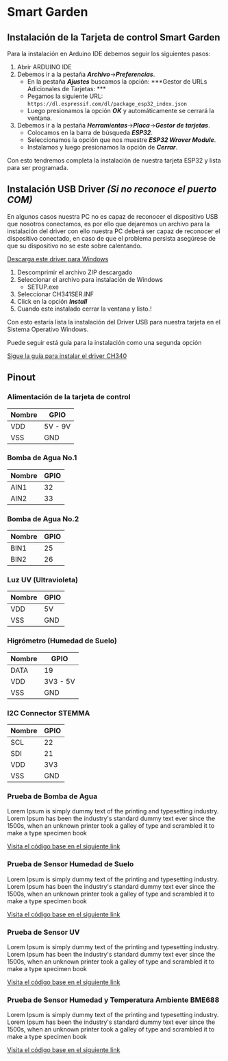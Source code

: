 # Smart Garden

## Instalación de la Tarjeta de control Smart Garden

Para la instalación en Arduino IDE debemos seguir los siguientes pasos:

1. Abrir ARDUINO IDE
2. Debemos ir a la pestaña ***Archivo***->***Preferencias***.
	- En la pestaña ***Ajustes*** buscamos la opción: ***Gestor de URLs Adicionales de Tarjetas: ***
	- Pegamos la siguiente URL: `https://dl.espressif.com/dl/package_esp32_index.json`
	- Luego presionamos la opción ***OK*** y automáticamente se cerrará la ventana.
3. Debemos ir a la pestaña ***Herramientas***->***Placa***->***Gestor de tarjetas***.
	- Colocamos en la barra de búsqueda ***ESP32***.
	- Seleccionamos la opción que nos muestre ***ESP32 Wrover Module***.
	- Instalamos y luego presionamos la opción de ***Cerrar***.

Con esto tendremos completa la instalación de nuestra tarjeta ESP32 y lista para ser programada.	 

## Instalación USB Driver ***(Si no reconoce el puerto COM)***

En algunos casos nuestra PC no es capaz de reconocer el dispositivo USB que nosotros conectamos, es por ello que dejaremos un archivo para la instalación del driver con ello nuestra PC deberá ser capaz de reconocer el dispositivo conectado, en caso de que el problema persista asegúrese de que su dispositivo no se este sobre calentando.

[Descarga este driver para Windows][DRIVER_USB]

[DRIVER_USB]: https://www.arduined.eu/files/windows10/CH341SER.zip

1. Descomprimir el archivo ZIP descargado 
2. Seleccionar el archivo para instalación de Windows
	- SETUP.exe
3. Seleccionar CH341SER.INF
4. Click en la opción ***Install***
5. Cuando este instalado cerrar la ventana y listo.!

Con esto estaría lista la instalación del Driver USB para nuestra tarjeta en el Sistema Operativo Windows.

Puede seguir está guía para la instalación como una segunda opción 

[Sigue la guía para instalar el driver CH340][DRIVER_CH340]

[DRIVER_CH340]: https://www.arduined.eu/ch340-windows-10-driver-download/

## Pinout

### Alimentación de la tarjeta de control
Nombre | GPIO 
--- | --- 
VDD | 5V - 9V
VSS | GND

### Bomba de Agua No.1
Nombre | GPIO 
--- | --- 
AIN1 | 32
AIN2 | 33

### Bomba de Agua No.2
Nombre | GPIO 
--- | --- 
BIN1 | 25
BIN2 | 26

### Luz UV (Ultravioleta)
Nombre | GPIO 
--- | --- 
VDD | 5V
VSS | GND

### Higrómetro (Humedad de Suelo)
Nombre | GPIO 
--- | --- 
DATA | 19
VDD | 3V3 - 5V
VSS | GND

### I2C Connector STEMMA

Nombre | GPIO 
--- | --- 
SCL | 22
SDI | 21
VDD | 3V3
VSS | GND


### Prueba de Bomba de Agua

Lorem Ipsum is simply dummy text of the printing and typesetting industry. Lorem Ipsum has been the industry's standard dummy text ever since the 1500s, when an unknown printer took a galley of type and scrambled it to make a type specimen book

[Visita el código base en el siguiente link][prueba_motore]

[prueba_motore]: https://github.com/teslalab/smartGarden/tree/main/ejemplos%20smart%20garden%20-%20balam%202022/balam2022-prueba-motores-v1


### Prueba de Sensor Humedad de Suelo

Lorem Ipsum is simply dummy text of the printing and typesetting industry. Lorem Ipsum has been the industry's standard dummy text ever since the 1500s, when an unknown printer took a galley of type and scrambled it to make a type specimen book

[Visita el código base en el siguiente link][prueba_higro]

[prueba_higro]: https://github.com/teslalab/smartGarden/tree/main/ejemplos%20smart%20garden%20-%20balam%202022/22020601-balam2022-sensor_humedad_suelo-test

### Prueba de Sensor UV

Lorem Ipsum is simply dummy text of the printing and typesetting industry. Lorem Ipsum has been the industry's standard dummy text ever since the 1500s, when an unknown printer took a galley of type and scrambled it to make a type specimen book

[Visita el código base en el siguiente link][prueba_UV]

[prueba_UV]: https://github.com/teslalab/smartGarden/tree/main/ejemplos%20smart%20garden%20-%20balam%202022/20220601-balam2022-sensorSI1133

### Prueba de Sensor Humedad y Temperatura Ambiente BME688

Lorem Ipsum is simply dummy text of the printing and typesetting industry. Lorem Ipsum has been the industry's standard dummy text ever since the 1500s, when an unknown printer took a galley of type and scrambled it to make a type specimen book 

[Visita el código base en el siguiente link][prueba_BME]

[prueba_BME]: https://github.com/teslalab/smartGarden/tree/main/ejemplos%20smart%20garden%20-%20balam%202022/20220601-balam2022-sensorBME
